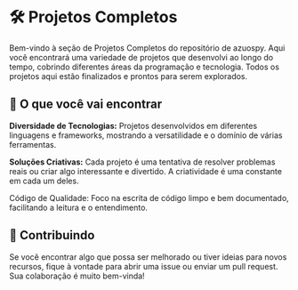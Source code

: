 # 🛠️ Projetos Completos

Bem-vindo à seção de Projetos Completos do repositório de azuospy. Aqui você encontrará uma variedade de projetos que desenvolvi ao longo do tempo, cobrindo diferentes áreas da programação e tecnologia. Todos os projetos aqui estão finalizados e prontos para serem explorados.

## 🎯 O que você vai encontrar

**Diversidade de Tecnologias:** Projetos desenvolvidos em diferentes linguagens e frameworks, mostrando a versatilidade e o domínio de várias ferramentas.

**Soluções Criativas:** Cada projeto é uma tentativa de resolver problemas reais ou criar algo interessante e divertido. A criatividade é uma constante em cada um deles.

Código de Qualidade: Foco na escrita de código limpo e bem documentado, facilitando a leitura e o entendimento.

## 🚀 Contribuindo

Se você encontrar algo que possa ser melhorado ou tiver ideias para novos recursos, fique à vontade para abrir uma issue ou enviar um pull request. Sua colaboração é muito bem-vinda!
